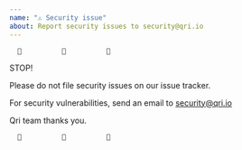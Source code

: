 ```yaml
---
name: "⚠️ Security issue"
about: Report security issues to security@qri.io
---
```


      🛑          🛑          🛑

STOP!

Please do not file security issues on our issue tracker.

For security vulnerabilities, send an email to security@qri.io

Qri team thanks you.

      🛑          🛑          🛑